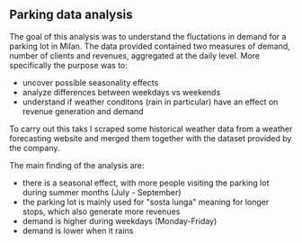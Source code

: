 ## Parking data analysis
The goal of this analysis was to understand the fluctations in demand for a parking lot in Milan. The data provided contained two measures of demand, number of clients and revenues, aggregated at the daily level.
More specifically the purpose was to:
- uncover possible seasonality effects
- analyze differences between weekdays vs weekends
- understand if weather conditons (rain in particular) have an effect on revenue generation and demand

To carry out this taks I scraped some historical weather data from a weather forecasting website and merged them together with the dataset provided by the company.

The main finding of the analysis are:
- there is a seasonal effect, with more people visiting the parking lot during summer months (July - September)
- the parking lot is mainly used for "sosta lunga" meaning for longer stops, which also generate more revenues
- demand is higher during weekdays (Monday-Friday)
- demand is lower when it rains
